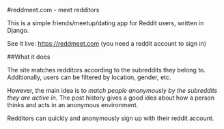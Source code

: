 #reddmeet.com - meet redditors

This is a simple friends/meetup/dating app for Reddit users, written 
in Django.

See it live: https://reddmeet.com (you need a reddit account to sign in)

##What it does

The site matches redditors according to the subreddits they belong to. 
Additionally, users can be filtered by location, gender, etc.

However, the main idea is to *match people anonymously by the subreddits 
they are active in*. The post history gives a good idea about how a person 
thinks and acts in an anonymous environment.

Redditors can quickly and anonymously sign up with their reddit account.

